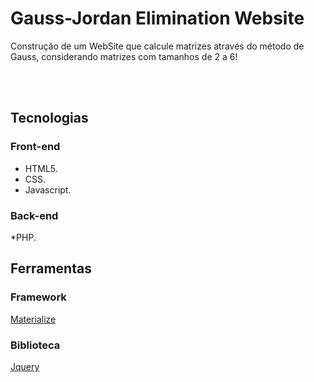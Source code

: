 # Gauss-Jordan Elimination Website
Construção de um WebSite que calcule matrizes através do método de Gauss, considerando matrizes com tamanhos de 2 a 6!
  
<br/>
<br/>
  
## Tecnologias

### Front-end
* HTML5.
* CSS.
* Javascript.

### Back-end
*PHP.

## Ferramentas

### Framework
[Materialize](https://materializecss.com/)

### Biblioteca
[Jquery](https://jquery.com/)
